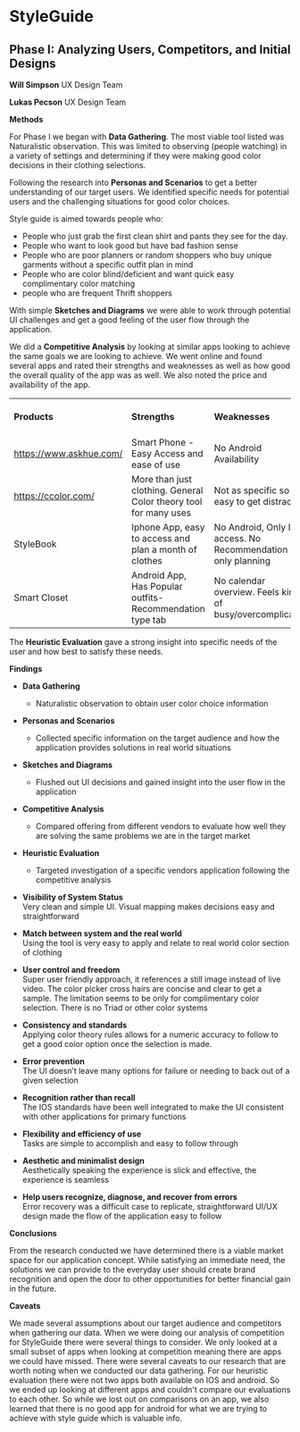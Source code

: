 # **StyleGuide**

## **Phase I:**  Analyzing Users, Competitors, and Initial Designs 

**Will Simpson** UX Design Team

**Lukas Pecson** UX Design Team

**Methods**

For Phase I we began with **Data Gathering**. The most viable tool listed was Naturalistic observation. This was limited to observing (people watching) in a variety of settings and determining if they were making good color decisions in their clothing selections.

Following the research into **Personas and Scenarios** to get a better understanding of our target users. We identified specific needs for potential users and the challenging situations for good color choices.

Style guide is aimed towards people who:
* People who just grab the first clean shirt and pants they see for the day.
* People who want to look good but have bad fashion sense
* People who are poor planners or random shoppers who buy unique garments without a specific outfit plan in mind
* People who are color blind/deficient and want quick easy complimentary color matching
* people who are frequent Thrift shoppers

With simple **Sketches and Diagrams** we were able to work through potential UI challenges and get a good feeling of the user flow through the application. 

We did a **Competitive Analysis** by looking at similar apps looking to achieve the same goals we are looking to achieve.
We went online and found several apps and rated their strengths and weaknesses as well as how good the overall quality of the app was as well. We also noted the price and availability of the app.
<table>
  <tr>
   <td><strong>Products</strong>
   </td>
   <td><strong>Strengths</strong>
   </td>
   <td><strong>Weaknesses</strong>
   </td>
   <td><strong>Quality Level(1-10)</strong>
   </td>
   <td><strong>Price/Cost</strong>
   </td>
   <td><strong>Platform</strong>
   </td>
  </tr>
  <tr>
   <td><a href="https://www.askhue.com/">https://www.askhue.com/</a>
   </td>
   <td>Smart Phone - Easy Access and ease of use
   </td>
   <td>No Android Availability
   </td>
   <td>9
   </td>
   <td>Free
   </td>
   <td>IOS
   </td>
  </tr>
  <tr>
   <td><a href="https://ccolor.com/">https://ccolor.com/</a>
   </td>
   <td>More than just clothing. General Color theory tool for many uses
   </td>
   <td>Not as specific so its easy to get distracted
   </td>
   <td>8
   </td>
   <td>Free
   </td>
   <td>IOS
   </td>
  </tr>
  <tr>
   <td>StyleBook
   </td>
   <td>Iphone App, easy to access and plan a month of clothes
   </td>
   <td>No Android, Only IOS access. No Recommendation only planning
   </td>
   <td>8-9
   </td>
   <td>$3.99
   </td>
   <td>IOS
   </td>
  </tr>
  <tr>
   <td>Smart Closet
   </td>
   <td>Android App, Has Popular outfits-Recommendation type tab
   </td>
   <td>No calendar overview. Feels kind of busy/overcomplicated
   </td>
   <td>7-8
   </td>
   <td>Free
   </td>
   <td>Android/IOS
   </td>
  </tr>
</table>

The **Heuristic Evaluation** gave a strong insight into specific needs of the user and how best to satisfy these needs.

**Findings**



* **Data Gathering**
    * Naturalistic observation to obtain user color choice information 
* **Personas and Scenarios**
    * Collected specific information on the target audience and how the application provides solutions in real world situations
* **Sketches and Diagrams**
    * Flushed out UI decisions and gained insight into the user flow in the application
* **Competitive Analysis**
    * Compared offering from different vendors to evaluate how well they are solving the same problems we are in the target market  
* **Heuristic Evaluation**
    * Targeted investigation of a specific vendors application following the competitive analysis


* **Visibility of System Status** \
Very clean and simple UI. Visual mapping makes decisions easy and straightforward
* **Match between system and the real world** \
Using the tool is very easy to apply and relate to real world color section of clothing
* **User control and freedom** \
Super user friendly approach, it references a still image instead of live video. The color picker cross hairs are concise and clear to get a sample. The limitation seems to be only for complimentary color selection. There is no Triad or other color systems 
* **Consistency and standards** \
Applying color theory rules allows for a numeric accuracy to follow to get a good color option once the selection is made.
* **Error prevention** \
The UI doesn’t leave many options for failure or needing to back out of a given selection 
* **Recognition rather than recall** \
The IOS standards have been well integrated to make the UI consistent with other applications for primary functions 
* **Flexibility and efficiency of use** \
Tasks are simple to accomplish and easy to follow through  
* **Aesthetic and minimalist design** \
Aesthetically speaking the experience is slick and effective, the experience is seamless
* **Help users recognize, diagnose, and recover from errors** \
Error recovery was a difficult case to replicate, straightforward UI/UX design made the flow of the application easy to follow 

**Conclusions**

From the research conducted we have determined there is a viable market space for our application concept. While satisfying an immediate need, the solutions we can provide to the everyday user should create brand recognition and open the door to other opportunities for better financial gain in the future.    

**Caveats**

We made several assumptions about our target audience and competitors when gathering our data. When we were doing our analysis of competition for StyleGuide there were several things to consider. We only looked at a small subset of apps when looking at competition meaning there are apps we could have missed. There were several caveats to our research that are worth noting when we conducted our data gathering. For our heuristic evaluation there were not two apps both available on IOS and android. So we ended up looking at different apps and couldn't compare our evaluations to each other. So while we lost out on comparisons on an app, we also learned that there is no good app for android for what we are trying to achieve with style guide which is valuable info.
